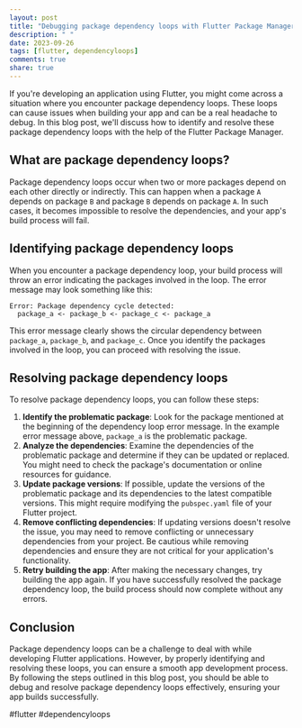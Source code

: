 ```yaml
---
layout: post
title: "Debugging package dependency loops with Flutter Package Manager"
description: " "
date: 2023-09-26
tags: [flutter, dependencyloops]
comments: true
share: true
---
```


If you're developing an application using Flutter, you might come across a situation where you encounter package dependency loops. These loops can cause issues when building your app and can be a real headache to debug. In this blog post, we'll discuss how to identify and resolve these package dependency loops with the help of the Flutter Package Manager.

## What are package dependency loops?

Package dependency loops occur when two or more packages depend on each other directly or indirectly. This can happen when a package `A` depends on package `B` and package `B` depends on package `A`. In such cases, it becomes impossible to resolve the dependencies, and your app's build process will fail.

## Identifying package dependency loops

When you encounter a package dependency loop, your build process will throw an error indicating the packages involved in the loop. The error message may look something like this:

```
Error: Package dependency cycle detected: 
  package_a <- package_b <- package_c <- package_a
```

This error message clearly shows the circular dependency between `package_a`, `package_b`, and `package_c`. Once you identify the packages involved in the loop, you can proceed with resolving the issue.

## Resolving package dependency loops

To resolve package dependency loops, you can follow these steps:

1. **Identify the problematic package**: Look for the package mentioned at the beginning of the dependency loop error message. In the example error message above, `package_a` is the problematic package.
2. **Analyze the dependencies**: Examine the dependencies of the problematic package and determine if they can be updated or replaced. You might need to check the package's documentation or online resources for guidance.
3. **Update package versions**: If possible, update the versions of the problematic package and its dependencies to the latest compatible versions. This might require modifying the `pubspec.yaml` file of your Flutter project.
4. **Remove conflicting dependencies**: If updating versions doesn't resolve the issue, you may need to remove conflicting or unnecessary dependencies from your project. Be cautious while removing dependencies and ensure they are not critical for your application's functionality.
5. **Retry building the app**: After making the necessary changes, try building the app again. If you have successfully resolved the package dependency loop, the build process should now complete without any errors.

## Conclusion

Package dependency loops can be a challenge to deal with while developing Flutter applications. However, by properly identifying and resolving these loops, you can ensure a smooth app development process. By following the steps outlined in this blog post, you should be able to debug and resolve package dependency loops effectively, ensuring your app builds successfully.

#flutter #dependencyloops